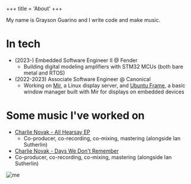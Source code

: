 +++
title = 'About'
+++

My name is Grayson Guarino and I write code and make music.

# In tech

* (2023-) Embedded Software Engineer II @ Fender
  * Building digital modeling amplifiers with STM32 MCUs (both bare metal and RTOS)
* (2022-2023) Associate Software Engineer @ Canonical
  * Working on [Mir](https://mir-server.io), a Linux display server, and [Ubuntu Frame](https://github.com/MirServer/ubuntu-frame),
  a basic window manager built with Mir for displays on embedded devices

# Some music I've worked on

* [Charlie Novak - All Hearsay EP](https://open.spotify.com/album/4hClAIkvmxhlaZZ1xGo7gG?si=mXjA9uCdQB2Knwcg69ehBA)
  * Co-producer, co-recording, co-mixing, mastering (alongside Ian Sutherlin)
* [Charlie Novak - Days We Don't Remember](https://open.spotify.com/track/5PS3J1vMBb2xI4K6KOsrr0?si=ccaedcec99a7471f)
* Co-producer, co-recording, co-mixing, mastering (alongside Ian Sutherlin)


![me](/images/me.jpeg)

